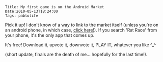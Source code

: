     Title: My first game is on the Android Market
    Date:2010-05-13T18:24:00
    Tags: pablolife

Pick it up!  I don't know of a way to link to the market itself (unless you're 
on an android phone, in which case, [click here!][1]).  If you search 'Rat
Race' from your phone, it's the only app that comes up.

It's free! Download it, upvote it, downvote it, PLAY IT, whatever you like ^_^

(short update, finals are the death of me... hopefully for the last time!).


   [1]: http://market.android.com/details?id=cs134.adventure.minigames.ratrace

